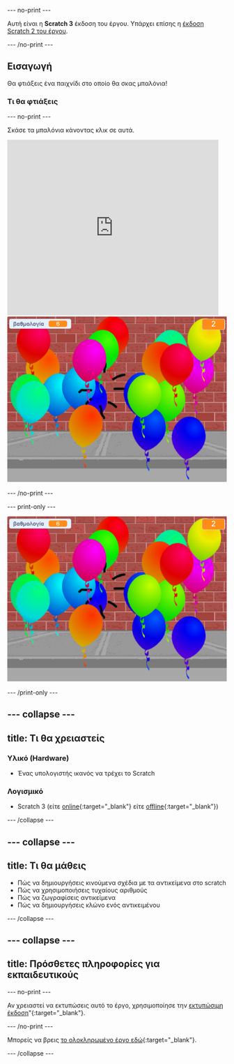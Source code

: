 --- no-print ---

Αυτή είναι η **Scratch 3** έκδοση του έργου. Υπάρχει επίσης η [έκδοση Scratch 2 του έργου](https://projects.raspberrypi.org/en/projects/balloons-scratch2).

--- /no-print ---

## Εισαγωγή

Θα φτιάξεις ένα παιχνίδι στο οποίο θα σκας μπαλόνια!


### Τι θα φτιάξεις

--- no-print ---

Σκάσε τα μπαλόνια κάνοντας κλικ σε αυτά.

<div class="scratch-preview">
  <iframe allowtransparency="true" width="485" height="402" src="https://scratch.mit.edu/projects/embed/394051411/?autostart=false" frameborder="0" scrolling="no"></iframe>
  <img src="images/balloons-final.png">
</div>

--- /no-print ---

--- print-only ---

![ολοκληρωμένο έργο](images/balloons-final.png)

--- /print-only ---

--- collapse ---
---
title: Τι θα χρειαστείς
---

### Υλικό (Hardware)

+ Ένας υπολογιστής ικανός να τρέχει το Scratch

### Λογισμικό

+ Scratch 3 (είτε [online](https://rpf.io/scratchon){:target="_blank"} είτε [offline](https://rpf.io/scratchoff){:target="_blank"})

--- /collapse ---

--- collapse ---
---
title: Τι θα μάθεις
---

- Πώς να δημιουργήσεις κινούμενα σχέδια με τα αντικείμενα στο scratch
- Πώς να χρησιμοποιήσεις τυχαίους αριθμούς
- Πώς να ζωγραφίσεις αντικείμενα
- Πώς να δημιουργήσεις κλώνο ενός αντικειμένου

--- /collapse ---

--- collapse ---
---
title: Πρόσθετες πληροφορίες για εκπαιδευτικούς
---

--- no-print ---

Αν χρειαστεί να εκτυπώσεις αυτό το έργο, χρησιμοποίησε την [εκτυπώσιμη έκδοση](https://projects.raspberrypi.org/el-GR/projects/balloons/print)"{:target="_blank"}.

--- /no-print ---

Μπορείς να βρεις [το ολοκληρωμένο έργο εδώ](https://rpf.io/p/el-GR/balloons-get){:target="_blank"}.

--- /collapse ---
